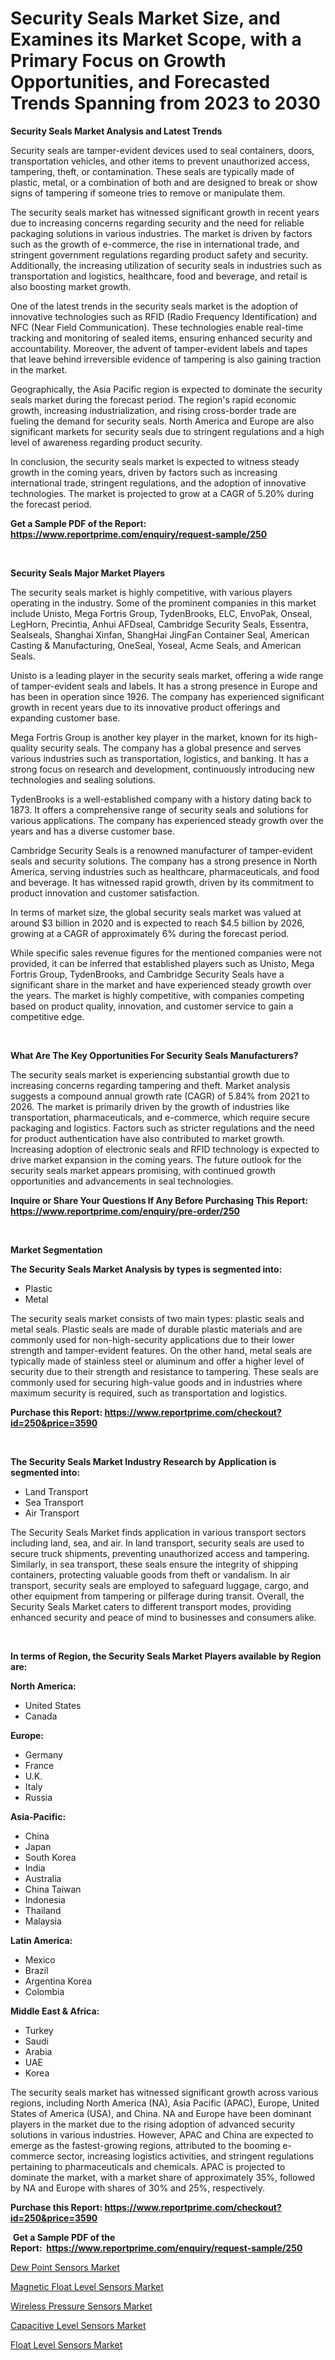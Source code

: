 <p><h1>Security Seals Market Size, and Examines its Market Scope, with a Primary Focus on Growth Opportunities, and Forecasted Trends Spanning from 2023 to 2030</h1></p><p><strong>Security Seals Market Analysis and Latest Trends</strong></p>
<p><p>Security seals are tamper-evident devices used to seal containers, doors, transportation vehicles, and other items to prevent unauthorized access, tampering, theft, or contamination. These seals are typically made of plastic, metal, or a combination of both and are designed to break or show signs of tampering if someone tries to remove or manipulate them.</p><p>The security seals market has witnessed significant growth in recent years due to increasing concerns regarding security and the need for reliable packaging solutions in various industries. The market is driven by factors such as the growth of e-commerce, the rise in international trade, and stringent government regulations regarding product safety and security. Additionally, the increasing utilization of security seals in industries such as transportation and logistics, healthcare, food and beverage, and retail is also boosting market growth.</p><p>One of the latest trends in the security seals market is the adoption of innovative technologies such as RFID (Radio Frequency Identification) and NFC (Near Field Communication). These technologies enable real-time tracking and monitoring of sealed items, ensuring enhanced security and accountability. Moreover, the advent of tamper-evident labels and tapes that leave behind irreversible evidence of tampering is also gaining traction in the market.</p><p>Geographically, the Asia Pacific region is expected to dominate the security seals market during the forecast period. The region's rapid economic growth, increasing industrialization, and rising cross-border trade are fueling the demand for security seals. North America and Europe are also significant markets for security seals due to stringent regulations and a high level of awareness regarding product security.</p><p>In conclusion, the security seals market is expected to witness steady growth in the coming years, driven by factors such as increasing international trade, stringent regulations, and the adoption of innovative technologies. The market is projected to grow at a CAGR of 5.20% during the forecast period.</p></p>
<p><strong>Get a Sample PDF of the Report:&nbsp; <a href="https://www.reportprime.com/enquiry/request-sample/250">https://www.reportprime.com/enquiry/request-sample/250</a></strong></p>
<p>&nbsp;</p>
<p><strong>Security Seals Major Market Players</strong></p>
<p><p>The security seals market is highly competitive, with various players operating in the industry. Some of the prominent companies in this market include Unisto, Mega Fortris Group, TydenBrooks, ELC, EnvoPak, Onseal, LegHorn, Precintia, Anhui AFDseal, Cambridge Security Seals, Essentra, Sealseals, Shanghai Xinfan, ShangHai JingFan Container Seal, American Casting & Manufacturing, OneSeal, Yoseal, Acme Seals, and American Seals.</p><p>Unisto is a leading player in the security seals market, offering a wide range of tamper-evident seals and labels. It has a strong presence in Europe and has been in operation since 1926. The company has experienced significant growth in recent years due to its innovative product offerings and expanding customer base.</p><p>Mega Fortris Group is another key player in the market, known for its high-quality security seals. The company has a global presence and serves various industries such as transportation, logistics, and banking. It has a strong focus on research and development, continuously introducing new technologies and sealing solutions.</p><p>TydenBrooks is a well-established company with a history dating back to 1873. It offers a comprehensive range of security seals and solutions for various applications. The company has experienced steady growth over the years and has a diverse customer base.</p><p>Cambridge Security Seals is a renowned manufacturer of tamper-evident seals and security solutions. The company has a strong presence in North America, serving industries such as healthcare, pharmaceuticals, and food and beverage. It has witnessed rapid growth, driven by its commitment to product innovation and customer satisfaction.</p><p>In terms of market size, the global security seals market was valued at around $3 billion in 2020 and is expected to reach $4.5 billion by 2026, growing at a CAGR of approximately 6% during the forecast period.</p><p>While specific sales revenue figures for the mentioned companies were not provided, it can be inferred that established players such as Unisto, Mega Fortris Group, TydenBrooks, and Cambridge Security Seals have a significant share in the market and have experienced steady growth over the years. The market is highly competitive, with companies competing based on product quality, innovation, and customer service to gain a competitive edge.</p></p>
<p>&nbsp;</p>
<p><strong>What Are The Key Opportunities For Security Seals Manufacturers?</strong></p>
<p><p>The security seals market is experiencing substantial growth due to increasing concerns regarding tampering and theft. Market analysis suggests a compound annual growth rate (CAGR) of 5.84% from 2021 to 2026. The market is primarily driven by the growth of industries like transportation, pharmaceuticals, and e-commerce, which require secure packaging and logistics. Factors such as stricter regulations and the need for product authentication have also contributed to market growth. Increasing adoption of electronic seals and RFID technology is expected to drive market expansion in the coming years. The future outlook for the security seals market appears promising, with continued growth opportunities and advancements in seal technologies.</p></p>
<p><strong>Inquire or Share Your Questions If Any Before Purchasing This Report: <a href="https://www.reportprime.com/enquiry/pre-order/250">https://www.reportprime.com/enquiry/pre-order/250</a></strong></p>
<p>&nbsp;</p>
<p><strong>Market Segmentation</strong></p>
<p><strong>The Security Seals Market Analysis by types is segmented into:</strong></p>
<p><ul><li>Plastic</li><li>Metal</li></ul></p>
<p><p>The security seals market consists of two main types: plastic seals and metal seals. Plastic seals are made of durable plastic materials and are commonly used for non-high-security applications due to their lower strength and tamper-evident features. On the other hand, metal seals are typically made of stainless steel or aluminum and offer a higher level of security due to their strength and resistance to tampering. These seals are commonly used for securing high-value goods and in industries where maximum security is required, such as transportation and logistics.</p></p>
<p><strong>Purchase this Report:&nbsp;<a href="https://www.reportprime.com/checkout?id=250&price=3590">https://www.reportprime.com/checkout?id=250&price=3590</a></strong></p>
<p>&nbsp;</p>
<p><strong>The Security Seals Market Industry Research by Application is segmented into:</strong></p>
<p><ul><li>Land Transport</li><li>Sea Transport</li><li>Air Transport</li></ul></p>
<p><p>The Security Seals Market finds application in various transport sectors including land, sea, and air. In land transport, security seals are used to secure truck shipments, preventing unauthorized access and tampering. Similarly, in sea transport, these seals ensure the integrity of shipping containers, protecting valuable goods from theft or vandalism. In air transport, security seals are employed to safeguard luggage, cargo, and other equipment from tampering or pilferage during transit. Overall, the Security Seals Market caters to different transport modes, providing enhanced security and peace of mind to businesses and consumers alike.</p></p>
<p>&nbsp;</p>
<p><strong>In terms of Region, the Security Seals Market Players available by Region are:</strong></p>
<p>
    <p> <strong> North America: </strong>
        <ul>
            <li>United States</li>
            <li>Canada</li>
        </ul>
        </p> 
    <p> <strong> Europe: </strong>
        <ul>
            <li>Germany</li>
            <li>France</li>
            <li>U.K.</li>
            <li>Italy</li>
            <li>Russia</li>
        </ul>
        </p> 
    <p> <strong> Asia-Pacific: </strong>
        <ul>
            <li>China</li>
            <li>Japan</li>
            <li>South Korea</li>
            <li>India</li>
            <li>Australia</li>
            <li>China Taiwan</li>
            <li>Indonesia</li>
            <li>Thailand</li>
            <li>Malaysia</li>
        </ul>
        </p> 
    <p> <strong> Latin America: </strong>
        <ul>
            <li>Mexico</li>
            <li>Brazil</li>
            <li>Argentina Korea</li>
            <li>Colombia</li>
        </ul>
        </p> 
    <p> <strong> Middle East & Africa: </strong>
        <ul>
            <li>Turkey</li>
            <li>Saudi</li>
            <li>Arabia</li>
            <li>UAE</li>
            <li>Korea</li>
        </ul>
    </p>
    </p>
<p><p>The security seals market has witnessed significant growth across various regions, including North America (NA), Asia Pacific (APAC), Europe, United States of America (USA), and China. NA and Europe have been dominant players in the market due to the rising adoption of advanced security solutions in various industries. However, APAC and China are expected to emerge as the fastest-growing regions, attributed to the booming e-commerce sector, increasing logistics activities, and stringent regulations pertaining to pharmaceuticals and chemicals. APAC is projected to dominate the market, with a market share of approximately 35%, followed by NA and Europe with shares of 30% and 25%, respectively.</p></p>
<p><strong>Purchase this Report: <a href="https://www.reportprime.com/checkout?id=250&price=3590">https://www.reportprime.com/checkout?id=250&price=3590</a></strong></p>
<p>&nbsp;<strong>Get a Sample PDF of the Report:&nbsp;&nbsp;<a href="https://www.reportprime.com/enquiry/request-sample/250">https://www.reportprime.com/enquiry/request-sample/250</a></strong></p>
<p><strong></strong></p>
<p><p><a href="https://medium.com/@kaceyrath/dew-point-sensors-market-size-cagr-trends-2024-2030-5e39a45f25fb">Dew Point Sensors Market</a></p><p><a href="https://medium.com/@tonikuhic/magnetic-float-level-sensors-market-research-report-its-history-and-forecast-2023-to-2030-5b33fb965b67">Magnetic Float Level Sensors Market</a></p><p><a href="https://medium.com/@theomorar2000/wireless-pressure-sensors-market-trends-and-market-analysis-forecasted-for-period-2023-2030-a25741128669">Wireless Pressure Sensors Market</a></p><p><a href="https://medium.com/@beaugrant15/capacitive-level-sensors-market-the-key-to-successful-business-strategy-forecast-till-2030-8888ecf6ddd9">Capacitive Level Sensors Market</a></p><p><a href="https://medium.com/@audieyost1952/float-level-sensors-market-outlook-industry-overview-and-forecast-2023-to-2030-c1c05d2427c9">Float Level Sensors Market</a></p></p>